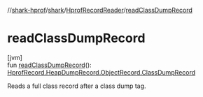 //[shark-hprof](../../../index.md)/[shark](../index.md)/[HprofRecordReader](index.md)/[readClassDumpRecord](read-class-dump-record.md)

# readClassDumpRecord

[jvm]\
fun [readClassDumpRecord](read-class-dump-record.md)(): [HprofRecord.HeapDumpRecord.ObjectRecord.ClassDumpRecord](../-hprof-record/-heap-dump-record/-object-record/-class-dump-record/index.md)

Reads a full class record after a class dump tag.
